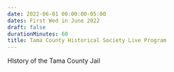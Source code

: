 ```yaml
---
date: 2022-06-01 00:00:00-05:00
dates: First Wed in June 2022
draft: false
durationMinutes: 60
title: Tama County Historical Society Live Program
---
```


HIstory of the Tama County Jail
